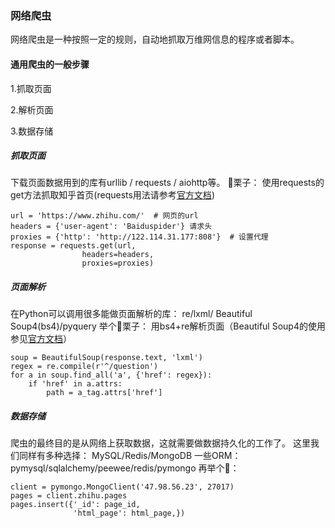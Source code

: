 ### 网络爬虫
网络爬虫是一种按照一定的规则，自动地抓取万维网信息的程序或者脚本。
#### 通用爬虫的一般步骤
1.抓取页面

2.解析页面

3.数据存储


##### 抓取页面
下载页面数据用到的库有urllib / requests / aiohttp等。
🌰栗子：
使用requests的get方法抓取知乎首页(requests用法请参考[官方文档](http://cn.python-requests.org/zh_CN/latest/))
```
url = 'https://www.zhihu.com/'  # 网页的url
headers = {'user-agent': 'Baiduspider'} 请求头 
proxies = {'http': 'http://122.114.31.177:808'}  # 设置代理
response = requests.get(url,
                headers=headers,
                proxies=proxies)
```

##### 页面解析
在Python可以调用很多能做页面解析的库：
re/lxml/ Beautiful Soup4(bs4)/pyquery
举个🌰栗子：
用bs4+re解析页面（Beautiful Soup4的使用参见[官方文档](https://www.crummy.com/software/BeautifulSoup/bs4/doc/index.zh.html)）
```
soup = BeautifulSoup(response.text, 'lxml')
regex = re.compile(r'^/question')
for a in soup.find_all('a', {'href': regex}):
    if 'href' in a.attrs:
        path = a_tag.attrs['href']
```

##### 数据存储
爬虫的最终目的是从网络上获取数据，这就需要做数据持久化的工作了。
这里我们同样有多种选择：
MySQL/Redis/MongoDB
一些ORM：pymysql/sqlalchemy/peewee/redis/pymongo
再举个🌰：
```
client = pymongo.MongoClient('47.98.56.23', 27017)
pages = client.zhihu.pages
pages.insert({'_id': page_id,
              'html_page': html_page,})    
```
